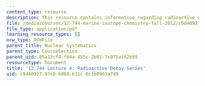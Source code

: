 ```yaml
---
content_type: resource
description: This resource contains information regarding radioactive decay series.
file: /media/courses/12-744-marine-isotope-chemistry-fall-2012/c9d4092797c06068611c0cfb0903a7d9_MIT12_744F12_Lec4.pdf
file_type: application/pdf
learning_resource_types: []
ocw_type: OCWFile
parent_title: Nuclear Systematics
parent_type: CourseSection
parent_uid: 85a12cf4-f64a-455c-2b01-7c075a192b99
resourcetype: Document
title: '12.744 Lecture 4: Radioactive Decay Series'
uid: c9d40927-97c0-6068-611c-0cfb0903a7d9
---
```

